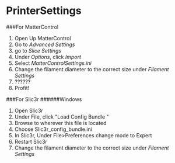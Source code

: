 PrinterSettings
===============
###For MatterControl
1. Open Up MatterControl
2. Go to _Advanced Settings_
3. go to _Slice Settings_
4. Under _Options_, click _Import_
5. Select _MatterControlSettings.ini_
6. Change the filament diameter to the correct size under _Filament Settings_
7. ??????
8. Profit!

###For Slic3r
######Windows
1. Open Slic3r
2. Under File, click "Load Config Bundle "
3. Browse to wherever this file is located
4. Choose Slic3r_config_bundle.ini
5. In Slic3r, Under File>Preferences change mode to Expert
6. Restart Slic3r
7. Change the filament diameter to the correct size under _Filament Settings_


